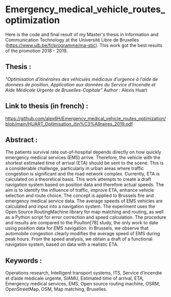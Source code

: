 # Emergency_medical_vehicle_routes_optimization

Here is the code and final result of my Master's thesis in Information and Communication Technology at the Université Libre de Bruxelles (https://www.ulb.be/fr/programme/ma-stic). This work got the best results of the promotion 2018 - 2019.

## Thesis : 
_"Optimisation d’itinéraires des véhicules médicaux d’urgence à l’aide de données de position.
Application aux données du Service d’Incendie et Aide Médicale Urgente de Bruxelles-Capitale"_
Author : Alexis Huart

## Link to thesis (in french) :
https://github.com/alex6H/Emergency_medical_vehicle_routes_optimization/blob/main/HUART_Optimisation_itin%C3%A9raires_2019.pdf

## Abstract : 
The patients survival rate out-of-hospital depends directly on how
quickly emergency medical services (EMS) arrive. Therefore, the vehicle with the shortest
estimated time of arrival (ETA) should be sent to the scene. This is a considerable
challenge, particularly in urban areas where traffic congestion is significant and the
road network complex. Currently, ETA is calculated on a theoretical basis. This work
attempts to create a draft navigation system based on position data and therefore actual
speeds. The aim is to identify the influence of traffic, improve ETA, enhance vehicle
selection and route choice. The concept is applied to Brussels fire and emergency medical
service data. The average speeds of EMS vehicles are calculated and input into a
navigation system. The experiment uses the Open Source RoutingMachine library for
map matching and routing, as well as a Python script for error correction and speed
calculation. The procedure and results are compared to the Poulton[78] study, the only
work to date using position data for EMS navigation. In Brussels, we observe that automobile
congestion clearly modifies the average speed of EMS during peak hours. From
the speed analysis, we obtain a draft of a functional navigation system, based on data
with a realistic ETA.

## Keywords : 
Operations research, Intelligent transport systems, ITS, Service d’incendie
et d’aide médicale urgente, SIAMU, Estimated time of arrival, ETA, Emergency
medical services, EMS, Open source routing machine, OSRM, OpenStreetMap, OSM,
Map matching, Bruxelles.
